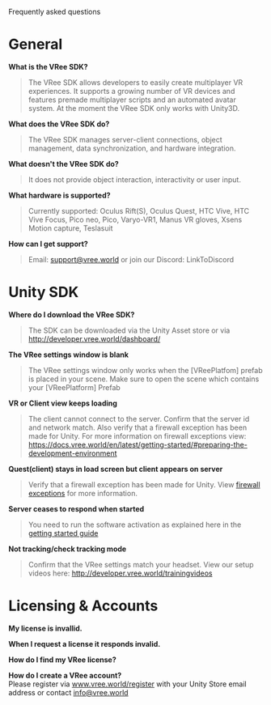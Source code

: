 Frequently asked questions

# General
__What is the VRee SDK?__  
  >  The VRee SDK allows developers to easily create multiplayer VR experiences. It supports a growing number of VR devices and features premade multiplayer scripts and an automated avatar system. At the moment the VRee SDK only works with Unity3D.

__What does the VRee SDK do?__  
  >  The VRee SDK manages server-client connections, object management, data synchronization, and hardware integration.

__What doesn't the VRee SDK do?__  
  >  It does not provide object interaction, interactivity or user input. 

__What hardware is supported?__  
  >  Currently supported: Oculus Rift(S), Oculus Quest, HTC Vive, HTC Vive Focus, Pico neo, Pico, Varyo-VR1, Manus VR gloves, Xsens Motion capture, Teslasuit 

__How can I get support?__  
  >  Email: support@vree.world or join our Discord: LinkToDiscord

# Unity SDK
__Where do I download the VRee SDK?__  
  >  The SDK can be downloaded via the Unity Asset store or via http://developer.vree.world/dashboard/ 

__The VRee settings window is blank__  
  >  The VRee settings window only works when the [VReePlatfom] prefab is placed in your scene. Make sure to open the scene which contains your [VReePlatform] Prefab

__VR or Client view keeps loading__  
  >  The client cannot connect to the server. Confirm that the server id and network match. Also verify that a firewall exception has been made for Unity. For more information on firewall exceptions view: https://docs.vree.world/en/latest/getting-started/#preparing-the-development-environment

__Quest(client) stays in load screen but client appears on server__  
  >  Verify that a firewall exception has been made for Unity. View [firewall exceptions](https://docs.vree.world/en/latest/getting-started/#preparing-the-development-environment) for more information.

__Server ceases to respond when started__  
  >  You need to run the software activation as explained here in the [getting started guide](https://docs.vree.world/en/latest/getting-started/#downloading-and-importing-the-sdk)

__Not tracking/check tracking mode__  
  >  Confirm that the VRee settings match your headset. View our setup videos here: http://developer.vree.world/trainingvideos

# Licensing & Accounts
__My license is invallid.__  

__When I request a license it responds invalid.__  

__How do I find my VRee license?__  

__How do I create a VRee account?__   
Please register via www.vree.world/register with your Unity Store email address or contact info@vree.world
